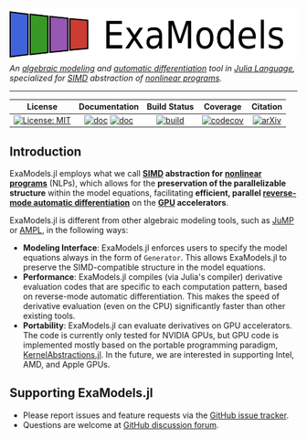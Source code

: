 ![Logo](logo.svg)
*An [algebraic modeling](https://en.wikipedia.org/wiki/Algebraic_modeling_language) and [automatic differentiation](https://en.wikipedia.org/wiki/Automatic_differentiation) tool in [Julia Language](https://julialang.org/), specialized for [SIMD](https://en.wikipedia.org/wiki/Single_instruction,_multiple_data) abstraction of [nonlinear programs](https://en.wikipedia.org/wiki/Nonlinear_programming).*

---

| **License** | **Documentation** | **Build Status** | **Coverage** | **Citation** |
|:-----------------:|:----------------:|:----------------:|:----------------:|:----------------:|
| [![License: MIT](https://img.shields.io/badge/License-MIT-yellow.svg)](https://opensource.org/licenses/MIT) | [![doc](https://img.shields.io/badge/docs-stable-blue.svg)](https://sshin23.github.io/ExaModels.jl/stable) [![doc](https://img.shields.io/badge/docs-dev-blue.svg)](https://sshin23.github.io/ExaModels.jl/dev)  | [![build](https://github.com/sshin23/ExaModels.jl/actions/workflows/test.yml/badge.svg)](https://github.com/sshin23/ExaModels.jl/actions/workflows/test.yml) | [![codecov](https://codecov.io/gh/sshin23/ExaModels.jl/branch/main/graph/badge.svg?token=8ViJWBWnZt)](https://codecov.io/gh/sshin23/ExaModels.jl) | [![arXiv](https://img.shields.io/badge/arXiv-2307.16830-b31b1b.svg)](https://arxiv.org/abs/2307.16830) |

## Introduction
ExaModels.jl employs what we call **[SIMD](https://en.wikipedia.org/wiki/Single_instruction,_multiple_data) abstraction for [nonlinear programs](https://en.wikipedia.org/wiki/Nonlinear_programming)** (NLPs), which allows for the **preservation of the parallelizable structure** within the model equations, facilitating **efficient, parallel [reverse-mode automatic differentiation](https://en.wikipedia.org/wiki/Automatic_differentiation)** on the **[GPU](https://en.wikipedia.org/wiki/Graphics_processing_unit) accelerators**.

ExaModels.jl is different from other algebraic modeling tools, such as [JuMP](https://github.com/jump-dev/JuMP.jl) or [AMPL](https://ampl.com/), in the following ways:
- **Modeling Interface**: ExaModels.jl enforces users to specify the model equations always in the form of `Generator`. This allows ExaModels.jl to preserve the SIMD-compatible structure in the model equations.
- **Performance**: ExaModels.jl compiles (via Julia's compiler) derivative evaluation codes that are specific to each computation pattern, based on reverse-mode automatic differentiation. This makes the speed of derivative evaluation (even on the CPU) significantly faster than other existing tools.
- **Portability**: ExaModels.jl can evaluate derivatives on GPU accelerators. The code is currently only tested for NVIDIA GPUs, but GPU code is implemented mostly based on the portable programming paradigm, [KernelAbstractions.jl](https://github.com/JuliaGPU/KernelAbstractions.jl). In the future, we are interested in supporting Intel, AMD, and Apple GPUs.

## Supporting ExaModels.jl
- Please report issues and feature requests via the [GitHub issue tracker](https://github.com/sshin/ExaModels.jl/issues).
- Questions are welcome at [GitHub discussion forum](https://github.com/sshin23/ExaModels.jl/discussions).
